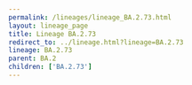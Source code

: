 ```yaml
---
permalink: /lineages/lineage_BA.2.73.html
layout: lineage_page
title: Lineage BA.2.73
redirect_to: ../lineage.html?lineage=BA.2.73
lineage: BA.2.73
parent: BA.2
children: ['BA.2.73']
---
```


